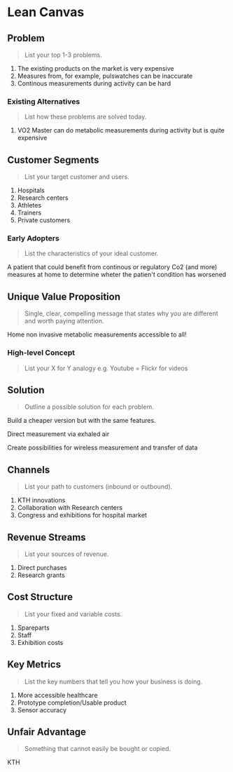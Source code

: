 # Lean Canvas

## Problem
> List your top 1-3 problems.

1. The existing products on the market is very expensive
2. Measures from, for example, pulswatches can be inaccurate
3. Continous measurements during activity can be hard 

### Existing Alternatives
> List how these problems are solved today.

1. VO2 Master can do metabolic measurements during activity but is quite expensive

## Customer Segments
> List your target customer and users.

1. Hospitals
2. Research centers
3. Athletes
4. Trainers
5. Private customers

### Early Adopters
> List the characteristics of your ideal customer.

A patient that could benefit from continous or regulatory Co2 (and more) measures at home to determine wheter the patien't condition has worsened
 
## Unique Value Proposition
> Single, clear, compelling message that states why you are different and worth paying attention.

Home non invasive metabolic measurements accessible to all!


### High-level Concept
> List your X for Y analogy e.g. Youtube = Flickr for videos


## Solution
> Outline a possible solution for each problem.

Build a cheaper version but with the same features.

Direct measurement via exhaled air

Create possibilities for wireless measurement and transfer of data
 
## Channels
> List your path to customers (inbound or outbound).

1. KTH innovations
2. Collaboration with Research centers
3. Congress and exhibitions for hospital market

## Revenue Streams
> List your sources of revenue.

1. Direct purchases
2. Research grants

## Cost Structure
> List your fixed and variable costs.

1. Spareparts
2. Staff
3. Exhibition costs

## Key Metrics

> List the key numbers that tell you how your business is doing.

1. More accessible healthcare
2. Prototype completion/Usable product
3. Sensor accuracy

## Unfair Advantage
> Something that cannot easily be bought or copied.

KTH
